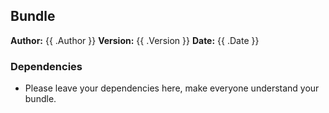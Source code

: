 ## Bundle

**Author:** {{ .Author }}
**Version:** {{ .Version }}
**Date:** {{ .Date }}

### Dependencies
- Please leave your dependencies here, make everyone understand your bundle.

